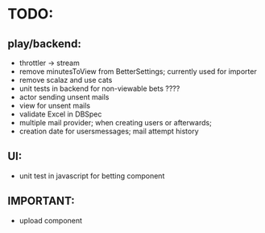 TODO: 
====

play/backend:
-------------
* throttler -> stream
* remove minutesToView from BetterSettings; currently used for importer
* remove scalaz and use cats
* unit tests in backend for non-viewable bets  ????
* actor sending unsent mails
* view for unsent mails
* validate Excel in DBSpec
* multiple mail provider; when creating users or afterwards;
* creation date for usersmessages; mail attempt history


UI:
---
* unit test in javascript for betting component

IMPORTANT:
----------
* upload component



